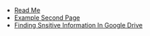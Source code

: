 - [Read Me](README)
- [Example Second Page](second-page)
- [Finding Snsitive Information In Google Drive](Finding_sensitive_information)
